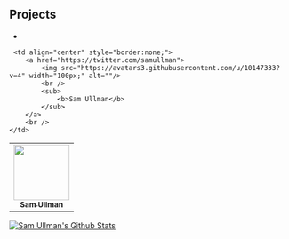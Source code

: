 


## Projects
- 



<table>
  <tr>
    <td align="center" style="border:none;">
        <a href="https://twitter.com/samullman">
            <img src="https://avatars3.githubusercontent.com/u/10147333?v=4" width="100px;" alt=""/>
            <br />
            <sub>
                <b>Sam Ullman</b>
            </sub>
        </a>
        <br />
    </td>
    
     <td align="center" style="border:none;">
        <a href="https://twitter.com/samullman">
            <img src="https://avatars3.githubusercontent.com/u/10147333?v=4" width="100px;" alt=""/>
            <br />
            <sub>
                <b>Sam Ullman</b>
            </sub>
        </a>
        <br />
    </td>
    
   
  </tr>
  
  
</table>





[![Sam Ullman's Github Stats](https://github-readme-stats.vercel.app/api?username=samullman)](https://github.com/samullman)


<!--
**samullman/samullman** is a ✨ _special_ ✨ repository because its `README.md` (this file) appears on your GitHub profile.

Here are some ideas to get you started:

- 🔭 I’m currently working on ...
- 🌱 I’m currently learning ...
- 👯 I’m looking to collaborate on ...
- 🤔 I’m looking for help with ...
- 💬 Ask me about ...
- 📫 How to reach me: ...
- 😄 Pronouns: ...
- ⚡ Fun fact: ...
-->
